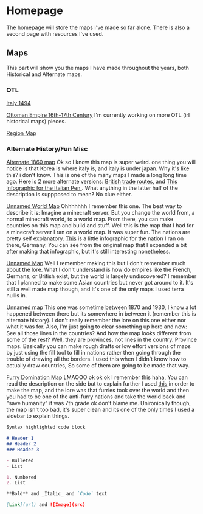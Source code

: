 # Homepage
The homepage will store the maps I've made so far alone. There is also a second page with resources I've used.

## Maps
This part will show you the maps I have made throughout the years, both Historical and Alternate maps.

### OTL
[Italy 1494](https://github.com/akgr115/maps/blob/gh-pages/Italian%20Map.png?raw=true)

[Ottoman Empire 16th-17th Century](https://github.com/akgr115/maps/blob/gh-pages/Ottoman%20Empire%20Map.png?raw=true)
I'm currently working on more OTL (irl historical maps) pieces.

[Region Map](https://github.com/akgr115/maps/blob/gh-pages/My%20maps/Region%20Proposal.png?raw=true)

### Alternate History/Fun Misc
[Alternate 1860 map](https://github.com/akgr115/maps/blob/gh-pages/My%20maps/Untitledwq.png?raw=true)
  Ok so I know this map is super weird. one thing you will notice is that Korea is where italy is, and italy is under japan. Why it's like this? i don't know. This is one of the many maps I made a long long time ago. Here is 2 more alternate versions: [British trade routes](https://github.com/akgr115/maps/blob/gh-pages/My%20maps/1860_January.png?raw=true), and [This infographic for the Italian Pen.](https://github.com/akgr115/maps/blob/gh-pages/My%20maps/Untitled1.png?raw=true). What anything in the latter half of the description is suppposed to mean? No clue either.
  
  
[Unnamed World Map](https://github.com/akgr115/maps/blob/gh-pages/My%20maps/Map%208_9_19%209_31AM.png?raw=true)
  Ohhhhhhh I remember this one. The best way to describe it is: Imagine a minecraft server. But you change the world from, a normal minecraft world, to a world map. From there, you can make countries on this map and build and stuff. Well this is the map that I had for a minecraft server I ran on a world map. It was super fun. The nations are pretty self explanatory. [This](https://github.com/akgr115/maps/blob/gh-pages/My%20maps/German%20Empire%20Factoid,%20Circa%20July%2023rd.png?raw=true) is a little infographic for the nation I ran on there, Germany. You can see from the original map that I expanded a bit after making that infographic, but it's still interesting nonetheless.
  

[Unnamed Map](https://github.com/akgr115/maps/blob/gh-pages/My%20maps/Political.png?raw=true) Well I remember making this but I don't remember much about the lore.   What I don't understand is how do empires like the French, Germans, or British exist, but the world is largely undiscovered? I remember that I planned to make some Asian countries but never got around to it. It's still a well made map though, and It's one of the only maps I used terra nullis in.


[Unnamed map](https://github.com/akgr115/maps/blob/gh-pages/My%20maps/map.png?raw=true)
  This one was sometime between 1870 and 1930, I know a lot happened between there but its somewhere in between it (remember this is alternate history). I don't really remember the lore on this one either nor what it was for. Also, I'm just going to clear something up here and now: See all those lines in the countries? And how the map looks different from some of the rest? Well, they are provinces, not lines in the country. Province maps. Basically you can make rough drafts or low effort versions of maps by just using the fill tool to fill in nations rather then going through the trouble of drawing all the borders. I used this when I didn't know how to actually draw countries, So some of them are going to be made that way.
  
  
[Furry Domination Map](https://github.com/akgr115/maps/blob/gh-pages/My%20maps/Furry_Domination_Map.png?raw=true)
  LMAOOO ok ok ok I remember this haha, You can read the description on the side but to explain further I used [this](https://www.furmap.net/) in order to make the map, and the lore was that furries took over the world and then you had to be one of the anti-furry nations and take the world back and "save humanity" it was 7th grade ok don't blame me. Unironically though, the map isn't too bad, it's super clean and its one of the only times I used a sidebar to explain things.


```markdown
Syntax highlighted code block

# Header 1
## Header 2
### Header 3

- Bulleted
- List

1. Numbered
2. List

**Bold** and _Italic_ and `Code` text

[Link](url) and ![Image](src)
```
